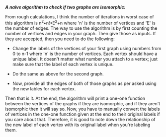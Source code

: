   <b><i>A naive algorithm to check if two graphs are isomorphic:</i></b><br>

  From rough calculations, I think the number of iterations in worst case of this algorithm is n<sup>2</sup>•n!•E<sup>2</sup>+n where 'n' is the number of vertices
  and 'E' is the number of edges. The way to use the algorithm is by first counting the number of vertices and edges in your graph. Then give those as inputs. 
  If they are accepted, then you need to do the following:<br>
  
  * Change the labels of the vertices of your first graph using numbers from 0 to n-1 where 'n' is the number of vertices. Each vertex should have a unique label. It doesn't 
    matter what number you attach to a vertex; just make sure that the label of each vertex is unique. 
    
  * Do the same as above for the second graph. 
  
  * Now, provide all the edges of both of those graphs as per asked using the new lables for each vertex. 
  
  Then that is it. At the end, the algorithm will print a one-one function between the vertices of the graphs if they are isomorphic, and if they aren't isomorphic
  then it will say so. Now, you have to manually convert the labels of vertices in the one-one function given at the end to their original labels if you care
  about that. Therefore, it is good to note down the relationship of the new label of each vertex with its original label when you're labeling them. 
